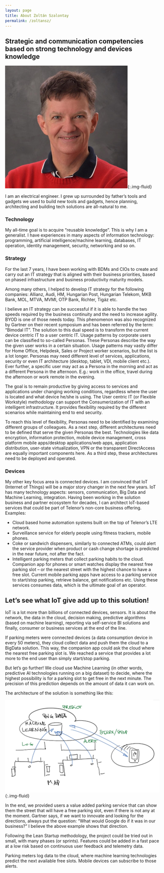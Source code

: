 ```yaml
---
layout: page
title: About Zoltán Szalontay
permalink: /zoltansz/
---
```


## Strategic and communication competencies based on strong technology and devices knowledge

![zoltan-szalontay](/assets/images/zoltansz_in_red_sq.jpg){:.img-fluid}

I am an electrical engineer. I grew up surrounded by father’s tools and gadgets we used to build new tools and gadgets, hence planning, architecting and building tech solutions are all-natural to me.

### Technology
My all-time goal is to acquire “reusable knowledge”. This is why I am a generalist. I have experiences in many aspects of information technology: programming, artificial intelligence/machine learning, databases, IT operation, identity management, security, networking and so on.

### Strategy
For the last 7 years, I have been working with BDMs and CIOs to create and carry out an IT strategy that is aligned with their business priorities, based on phased infrastructure and business productivity maturity models.

Among many others, I helped to develop IT strategy for the following companies: Allianz, Audi, HM, Hungarian Post, Hungarian Telekom, MKB Bank, MOL, MTVA, MVMI, OTP Bank, Richter, Tigáz etc.

I believe an IT strategy can be successful if it is able to handle the two speeds required by the business continuity and the need to increase agility. BYOD is one of those needs today. This phenomenon was also recognized by Gartner on their recent symposium and has been referred by the term: “Bimodal IT”.
The solution to this dual speed is to transform the current device centric IT to a user centric IT. Usage patterns by corporate users can be classified to so-called Personas. These Personas describe the way the given user works in a certain situation. Usage patterns may vastly differ for Home Office, Helpdesk, Sales or Project worker scenarios, but the list is a lot longer. Personas may need different level of services, applications, security or even IT architecture (desktop, tablet, VDI, mobile client etc.). Ever further, a specific user may act as a Persona in the morning and act as a different Persona in the afternoon. E.g.:  work in the office, travel during the afternoon or work remote in the evening.

The goal is to remain productive by giving access to services and applications under changing working conditions, regardless where the user is located and what device he/she is using. The User centric IT (or Flexible Workstyle) methodology can support the Consumerization of IT with an intelligent infrastructure. It provides flexibility required by the different scenarios while maintaining end to end security.

To reach this level of flexibility, Personas need to be identified by examining different groups of colleagues. As a next step, different architectures need to be defined that serve the given Personas the best. Technologies like data encryption, information protection, mobile device management, cross platform mobile apps/desktop applications/web apps, application distribution, user-state virtualization, VPN or the transparent DirectAccess are equally important components here. As a third step, these architectures need to be deployed and operated.
 
### Devices
My other key focus area is connected devices. I am convinced that IoT (Internet of Things) will be a major story changer in the next few years. IoT has many technology aspects: sensors, communication, Big Data and Machine Learning, integration.
Having been working in the solution business and partner ecosystem for decades, I can architect IoT-based services that could be part of Telenor’s non-core business offering. Examples:
*	Cloud based home automation systems built on the top of Telenor’s LTE network.
*	Surveillance service for elderly people using fitness trackers, mobile phones.
*	Coke or sandwich dispensers, similarly to connected ATMs, could alert the service provider when product or cash change shortage is predicted in the near future, not after the fact.
*	Intelligent parking meters that collect parking habits to the cloud. Companion app for phones or smart watches display the nearest free parking slot – or the nearest street with the highest chance to have a free slot.
Current mobile parking apps have access to a parking service to start/stop parking, retrieve balance, get notifications etc. Using these services consumes data, which is the ultimate goal of an operator.

## Let’s see what IoT give add up to this solution!
IoT is a lot more than billions of connected devices, sensors. It is about the network, the data in the cloud, decision making, predictive algorithms (based on machine learning), reporting via self-service BI solutions and finally, consumer or business services at the end of the line.

If parking meters were connected devices (a data consumption device in every 50 meters), they cloud collect data and push them the cloud to a BigData solution. This way, the companion app could ask the cloud where the nearest free parking slot is. We reached a service that provides a lot more to the end user than simply start/stop parking.

But let’s go further! We cloud use Machine Learning (in other words, predictive AI technologies running on a big dataset) to decide, where the highest possibility is for a parking slot to get free in the next minute. The precision of this prediction depends on the amount of data it can work on.

The architecture of the solution is something like this:

![zoltan-szalontay-parking-meters](/assets/images/in-content/zoltan-szalontay-parking-meters.jpg){:.img-fluid}

In the end, we provided users a value added parking service that can show them the street that will have a free parking slot, even if there is not any at the moment.
Gartner says, if we want to innovate and looking for the directions, always put the question: “What would Google do if it was in our business?” I believe the above example shows that direction.

Following the Lean Startup methodology, the project could be tried out in small, with many phases (or sprints). Features could be added in a fast pace at a low risk based on continuous user feedback and telemetry data.

Parking meters log data to the cloud, where machine learning technologies predict the next available free slots. Mobile devices can subscribe to those alerts.